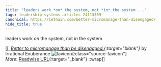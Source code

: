 ```yaml
---
title: "leaders work *on* the system, not *in* the system ..."
tags: leadership systems articles-24113309
canonical: https://lethain.com/better-micromanage-than-disengaged/
hide_title: true
---
```


leaders work *on* the system, not *in* the system


[[<cite>_[Better to micromanage than be disengaged.](https://lethain.com/better-micromanage-than-disengaged/){:target="_blank"}_</cite> by Irrational Exuberance ![favicon](https://s2.googleusercontent.com/s2/favicons?domain=lethain.com){:class="source-favicon"}<br>
_More_: [Readwise URL](https://readwise.io/open/471447381){:target="_blank"}
::wrap]]